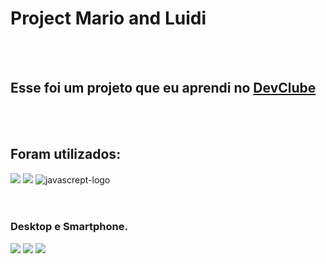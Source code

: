 <h1>Project Mario and Luidi</h1>
<br>
<br>
<h2>Esse foi um projeto que eu aprendi no <a href="https://rodolfomori.com.br/devclub">DevClube</a>
</h2>
<br>
<br>
<h2>Foram utilizados:</h2>
  <img src="https://img.shields.io/badge/HTML5-E34F26?style=for-the-badge&logo=html5&logoColor=white" />
  <img src="https://img.shields.io/badge/CSS3-1572B6?style=for-the-badge&logo=css3&logoColor=white" />
  <img src="https://img.shields.io/badge/JavaScript-323330?style=for-the-badge&logo=javascript&logoColor=F7DF1E" alt="javascrept-logo">
<br>
<br>
<br>
<h3>Desktop e Smartphone.</h3>
<img src="https://github.com/itcgrillo/Mario-e-Luidi/blob/main/Captura%20de%20tela%202023-11-15%20004540.png" />
<img src="https://github.com/itcgrillo/Mario-e-Luidi/blob/main/Captura%20de%20tela%202023-11-15%20004555.png" />
<img src="https://github.com/itcgrillo/Mario-e-Luidi/blob/main/Captura%20de%20tela%202023-11-15%20004616.png" />
